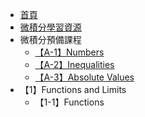 - [首頁](/)
- [微積分學習資源](/數學/微積分/README.md)
- 微積分預備課程
    - [【A-1】Numbers](/數學/微積分/【A-1】numbers.md)
    - [【A-2】Inequalities](/數學/微積分/【A-2】inequalities.md)
    - [【A-3】Absolute Values](/數學/微積分/【A-3】absolute-values.md)
- 【1】Functions and Limits
    - 【1-1】Functions
